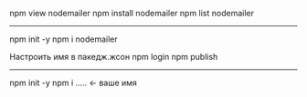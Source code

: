 npm view nodemailer
npm install nodemailer
npm list nodemailer


-----------
npm init -y
npm i nodemailer

Настроить имя в пакедж.жсон
npm login
npm publish

-----------
npm init -y
npm i ..... <- ваше имя